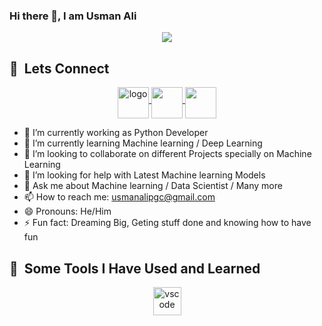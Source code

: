 ### Hi there 👋, I am Usman Ali
<p align="center">
  <img src="https://capsule-render.vercel.app/api?text=Hey Everyone!🕹️&animation=fadeIn&type=waving&color=gradient&height=100"/>
</p>

<h2> 🚀 &nbsp;Lets Connect</h2>
<p align="middle">
<a href="https://www.linkedin.com/in/usmanali07/"
   <p align="middle">
  <img height="50" src="https://www.freepnglogos.com/uploads/linkedin-in-logo-png-1.png"  alt="logo" align="middle">
 
</a>
<a href="https://twitter.com/Usmanali07_" >
  <img height="50" src="https://www.freepnglogos.com/uploads/twitter-logo-png/twitter-logo-vector-png-clipart-1.png" align="middle">
</a>
<a href="https://www.instagram.com/usmanali07_/">
  <img height="50" src="https://user-images.githubusercontent.com/46517096/166974368-9798f39f-1f46-499c-b14e-81f0a3f83a06.png" align="middle">
</a>

</p>


- 🔭 I’m currently working as Python Developer
- 🌱 I’m currently learning Machine learning / Deep Learning
- 👯 I’m looking to collaborate on different Projects specially on Machine Learning
- 🤔 I’m looking for help with Latest Machine learning Models 
- 💬 Ask me about Machine learning / Data Scientist / Many more
- 📫 How to reach me: usmanalipgc@gmail.com
- 😄 Pronouns: He/Him
- ⚡ Fun fact: Dreaming Big, Geting stuff done and knowing how to have fun


<h2> 🚀 &nbsp;Some Tools I Have Used and Learned</h2>
<p align="middle">
<img src="https://cdn3.iconfinder.com/data/icons/logos-and-brands-adobe/512/267_Python-512.png" alt="vscode" width="45" height="45"/>

</p>


